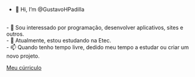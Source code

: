 - 👋 Hi, I’m @GustavoHPadilla
<br>
- 👀 Sou interessado por programação, desenvolver aplicativos, sites e outros.<br>
- 🌱 Atualmente, estou estudando na Etec.<br>
- 📫 Quando tenho tempo livre, dedido meu tempo a estudar ou criar um novo projeto.<br>

<a href="https://drive.google.com/file/d/1SoW1E4zCqV4Y-Vbburx5i5LmoGJ3H_SZ/view?usp=share_link">Meu cúrriculo</a>
